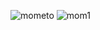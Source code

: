 
![mometo](https://github.com/user-attachments/assets/1aeaed9e-a1ce-4027-ab44-d625e309eeac)
![mom1](https://github.com/user-attachments/assets/dbe39cbf-7a77-44bf-af7c-dc6292029682)
